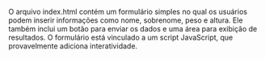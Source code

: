 O arquivo index.html contém um formulário simples no qual os usuários podem inserir informações como nome, sobrenome, peso e altura. 
Ele também inclui um botão para enviar os dados e uma área para exibição de resultados. 
O formulário está vinculado a um script JavaScript, que provavelmente adiciona interatividade.
